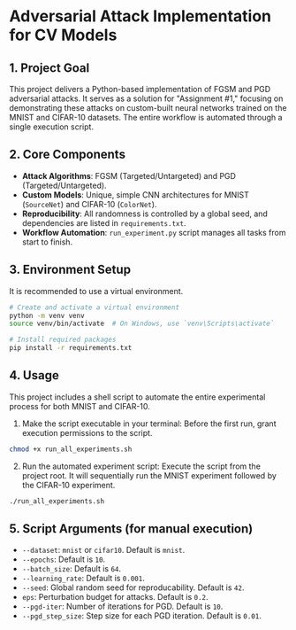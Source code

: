 # Adversarial Attack Implementation for CV Models

## 1. Project Goal

This project delivers a Python-based implementation of FGSM and PGD adversarial attacks. It serves as a solution for "Assignment #1," focusing on demonstrating these attacks on custom-built neural networks trained on the MNIST and CIFAR-10 datasets. The entire workflow is automated through a single execution script.

## 2. Core Components

- **Attack Algorithms**: FGSM (Targeted/Untargeted) and PGD (Targeted/Untargeted).
- **Custom Models**: Unique, simple CNN architectures for MNIST (`SourceNet`) and CIFAR-10 (`ColorNet`).
- **Reproducibility**: All randomness is controlled by a global seed, and dependencies are listed in `requirements.txt`.
- **Workflow Automation**: `run_experiment.py` script manages all tasks from start to finish.

## 3. Environment Setup

It is recommended to use a virtual environment.

```bash
# Create and activate a virtual environment
python -m venv venv
source venv/bin/activate  # On Windows, use `venv\Scripts\activate`

# Install required packages
pip install -r requirements.txt
```

## 4. Usage

This project includes a shell script to automate the entire experimental process for both MNIST and CIFAR-10.
1. Make the script executable in your terminal: Before the first run, grant execution permissions to the script.

```bash
chmod +x run_all_experiments.sh
```

2. Run the automated experiment script: Execute the script from the project root. It will sequentially run the MNIST experiment followed by the CIFAR-10 experiment.

```bash
./run_all_experiments.sh
```

## 5. Script Arguments (for manual execution)
- ```--dataset```: ```mnist``` or ```cifar10```. Default is ```mnist```.
- ```--epochs```: Default is ```10```.
- ```--batch_size```: Default is ```64```.
- ```--learning_rate```: Default is ```0.001```.
- ```--seed```: Global random seed for reproducability. Default is ```42```.
- ```eps```: Perturbation budget for attacks. Default is ```0.2```.
- ```--pgd-iter```: Number of iterations for PGD. Default is ```10```.
- ```--pgd_step_size```: Step size for each PGD iteration. Default is ```0.01```.
